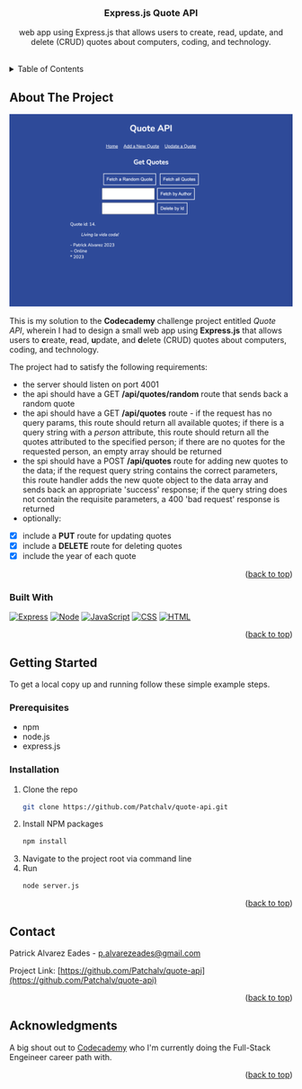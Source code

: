 <a name="readme-top"></a>

<!-- PROJECT LOGO -->
<br />
<div align="center">
  <h3>Express.js Quote API</h3>

  <p align="center">
    web app using Express.js that allows users to create, read, update, and delete (CRUD) quotes about computers, coding, and technology.
    <br />
    <br />
  </p>
</div>



<!-- TABLE OF CONTENTS -->
<details>
  <summary>Table of Contents</summary>
  <ol>
    <li>
      <a href="#about-the-project">About The Project</a>
      <ul>
        <li><a href="#built-with">Built With</a></li>
      </ul>
    </li>
    <li>
      <a href="#getting-started">Getting Started</a>
      <ul>
        <li><a href="#prerequisites">Prerequisites</a></li>
        <li><a href="#installation">Installation</a></li>
      </ul>
    </li>
    <li><a href="#contact">Contact</a></li>
    <li><a href="#acknowledgments">Acknowledgments</a></li>
  </ol>
</details>



<!-- ABOUT THE PROJECT -->
## About The Project
[![Product Name Screen Shot][product-screenshot]]()

This is my solution to the **Codecademy** challenge project entitled *Quote API*, wherein I had to design 
a small web app using **Express.js** that allows users to **c**reate, **r**ead, **u**pdate, and **d**elete 
(CRUD) quotes about computers, coding, and technology.

The project had to satisfy the following requirements:

- the server should listen on port 4001
- the api should have a GET **/api/quotes/random** route that sends back a random quote
- the api should have a GET **/api/quotes** route - if the request has no query params, this 
  route should return all available quotes; if there is a query string with a *person* 
  attribute, this route should return all the quotes attributed to the specified person; if 
  there are no quotes for the requested person, an empty array should be returned 
- the spi should have a POST **/api/quotes** route for adding new quotes to the data; if the 
  request query string contains the correct parameters, this route handler adds the new quote 
  object to the data array and sends back an appropriate 'success' response; if the query 
  string does not contain the requisite parameters, a 400 'bad request' response is returned
- optionally: 
- [x] include a **PUT** route for updating quotes 
- [x] include a **DELETE** route for deleting quotes 
- [x] include the year of each quote 

<p align="right">(<a href="#readme-top">back to top</a>)</p>


### Built With

[![Express][Express.js]][Express-url]
[![Node][Node.js]][Node-url]
[![JavaScript][JavaScript]][JavaScript-url]
[![CSS][CSS]][CSS-url]
[![HTML][HTML]][HTML-url]

<p align="right">(<a href="#readme-top">back to top</a>)</p>



<!-- GETTING STARTED -->
## Getting Started

To get a local copy up and running follow these simple example steps.

### Prerequisites

* npm
* node.js
* express.js

### Installation

1. Clone the repo
   ```sh
   git clone https://github.com/Patchalv/quote-api.git
   ```
2. Install NPM packages
   ```sh
   npm install
   ```
3. Navigate to the project root via command line
4. Run 
   ```sh
   node server.js
   ```


<p align="right">(<a href="#readme-top">back to top</a>)</p>


<!-- CONTACT -->
## Contact

Patrick Alvarez Eades - p.alvarezeades@gmail.com

Project Link: [https://github.com/Patchalv/quote-api](https://github.com/Patchalv/quote-api)

<p align="right">(<a href="#readme-top">back to top</a>)</p>



<!-- ACKNOWLEDGMENTS -->
## Acknowledgments

A big shout out to [Codecademy](https://www.codecademy.com/) who I'm currently doing the Full-Stack Engeineer career path with.  

<p align="right">(<a href="#readme-top">back to top</a>)</p>



<!-- MARKDOWN LINKS & IMAGES -->
<!-- https://www.markdownguide.org/basic-syntax/#reference-style-links -->
[contributors-shield]: https://img.shields.io/github/contributors/Patchalv/quote-api.svg?style=for-the-badge
[contributors-url]: https://github.com/Patchalv/quote-api/graphs/contributors
[forks-shield]: https://img.shields.io/github/forks/Patchalv/quote-api.svg?style=for-the-badge
[forks-url]: https://github.com/Patchalv/quote-api/network/members
[stars-shield]: https://img.shields.io/github/stars/Patchalv/quote-api.svg?style=for-the-badge
[stars-url]: https://github.com/Patchalv/quote-api/stargazers
[issues-shield]: https://img.shields.io/github/issues/Patchalv/quote-api.svg?style=for-the-badge
[issues-url]: https://github.com/Patchalv/quote-api/issues
[license-shield]: https://img.shields.io/github/license/Patchalv/quote-api?label=license&style=for-the-badge
[license-url]: https://github.com/Patchalv/quote-api/blob/master/LICENSE.md
[linkedin-shield]: https://img.shields.io/badge/-LinkedIn-black.svg?style=for-the-badge&logo=linkedin&colorB=555
[linkedin-url]: https://www.linkedin.com/in/patrickalvarezeades/
[product-screenshot]: ./images/screenshot.png
[Next.js]: https://img.shields.io/badge/next.js-000000?style=for-the-badge&logo=nextdotjs&logoColor=white
[Next-url]: https://nextjs.org/
[React.js]: https://img.shields.io/badge/React-20232A?style=for-the-badge&logo=react&logoColor=61DAFB
[React-url]: https://reactjs.org/
[Redux.js]: https://img.shields.io/badge/Redux-593D88?style=for-the-badge&logo=redux&logoColor=white
[Redux-url]: https://redux.js.org/
[Bootstrap.com]: https://img.shields.io/badge/Bootstrap-563D7C?style=for-the-badge&logo=bootstrap&logoColor=white
[Bootstrap-url]: https://react-bootstrap.netlify.app/
[Express.js]: https://img.shields.io/badge/Express.js-404D59?style=for-the-badge
[Express-url]: https://expressjs.com/
[Node.js]: https://img.shields.io/badge/Node.js-43853D?style=for-the-badge&logo=node.js&logoColor=white
[Node-url]: https://nodejs.org/
[HTML]: https://img.shields.io/badge/HTML5-E34F26?style=for-the-badge&logo=html5&logoColor=white
[HTML-url]: #
[CSS]: https://img.shields.io/badge/CSS3-1572B6?style=for-the-badge&logo=css3&logoColor=white
[CSS-url]: #
[JavaScript]: https://img.shields.io/badge/JavaScript-323330?style=for-the-badge&logo=javascript&logoColor=F7DF1E
[JavaScript-url]: #






